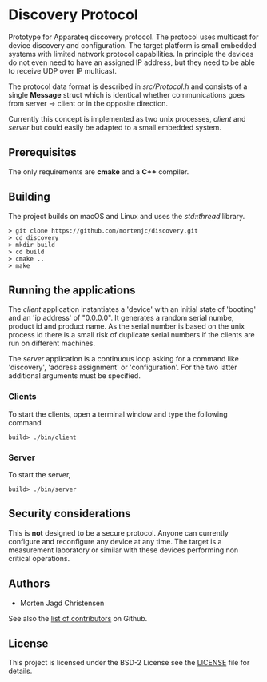 # Discovery Protocol
Prototype for Apparateq discovery protocol. The protocol uses multicast
for device discovery and configuration. The target platform is small
embedded systems with limited network protocol capabilities. In principle
the devices do not even need to have an assigned IP address, but they need
to be able to receive UDP over IP multicast.

The protocol data format is described in _src/Protocol.h_ and consists of
a single __Message__ struct which is identical whether communications goes
from server -> client or in the opposite direction.

Currently this concept is implemented as two unix processes, _client_ and
_server_ but could easily be adapted to a small embedded system.

## Prerequisites
The only requirements are __cmake__ and a __C++__ compiler.


## Building
The project builds on macOS and Linux and uses the _std::thread_ library.

    > git clone https://github.com/mortenjc/discovery.git
    > cd discovery
    > mkdir build
    > cd build
    > cmake ..
    > make


## Running the applications

The _client_ application instantiates a 'device' with an initial state of
'booting' and an 'ip address' of "0.0.0.0". It generates a random serial
numbe, product id and product name. As the serial number is based on
the unix process id there is a small risk of duplicate serial numbers if
the clients are run on different machines.

The _server_ application is a continuous loop asking for a command like
'discovery', 'address assignment' or 'configuration'. For the two latter
additional arguments must be specified.


### Clients
To start the clients, open a terminal window and type the following command

    build> ./bin/client

### Server

To start the server,

    build> ./bin/server


## Security considerations
This is __not__ designed to be a secure protocol. Anyone can currently configure
and reconfigure any device at any time. The target is a measurement laboratory
or similar with these devices performing non critical operations.

## Authors

* Morten Jagd Christensen

See also the [list of contributors](https://github.com/mortenjc/discovery/graphs/contributors) on Github.

## License

This project is licensed under the BSD-2 License see the [LICENSE](LICENSE) file for details.

